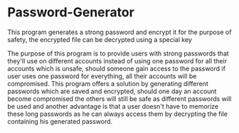 # Password-Generator
This program generates a strong password and encrypt it for the purpose of safety, the encrypted file can be decrypted using a special key

The purpose of this program is to provide users with strong passwords that they'll use on different accounts instead of using one password for all their accounts which is unsafe, should someone gain access to the password if user uses one password for everything, all their accounts will be compromised. This program offers a solution by generating different passwords which are saved and encrypted, should one day an account become compromised the others will still be safe as different passwords will be used and another advantage is that a user doesn't have to memorize these long passwords as he can always access them by decrypting the file containing his generated password. 
